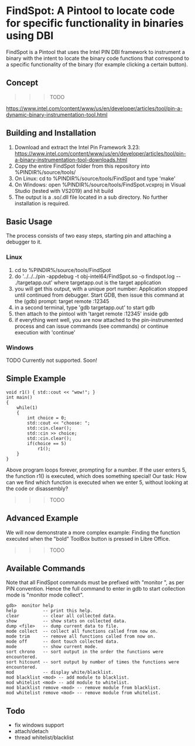 # FindSpot: A Pintool to locate code for specific functionality in binaries using DBI


FindSpot is a Pintool that uses the Intel PIN DBI framework to instrument a binary with the intent to locate
the binary code functions that correspond to a specific functionality of the binary (for example clicking a certain button).





## Concept

>>>TODO


https://www.intel.com/content/www/us/en/developer/articles/tool/pin-a-dynamic-binary-instrumentation-tool.html





## Building and Installation


1. Download and extract the Intel Pin Framework 3.23: https://www.intel.com/content/www/us/en/developer/articles/tool/pin-a-binary-instrumentation-tool-downloads.html
2. Copy the entire FindSpot folder from this repository into %PINDIR%/source/tools/
3. On Linux: cd to %PINDIR%/source/tools/FindSpot and type 'make'
4. On Windows: open %PINDIR%/source/tools/FindSpot.vcxproj in Visual Studio (tested with VS2019) and hit build
5. The output is a .so/.dll file located in a sub directory. No further installation is required.


## Basic Usage

The process consists of two easy steps, starting pin and attaching a debugger to it.

### Linux

1. cd to %PINDIR%/source/tools/FindSpot
2. do '../../../pin -appdebug -t obj-intel64/FindSpot.so -o findspot.log -- ./targetapp.out' where targetapp.out is the target application
3. you will get this output, with a unique port number:
    Application stopped until continued from debugger.
    Start GDB, then issue this command at the (gdb) prompt:
      target remote :12345
4. in a second terminal, type 'gdb targetapp.out' to start gdb
5. then attach to the pintool with 'target remote :12345' inside gdb
6. if everything went well, you are now attached to the pin-instrumented process and can issue commands (see commands) or continue execution with 'continue'


### Windows

TODO
Currently not supported. Soon!



## Simple Example


    void r1() { std::cout << "wow!"; }
    int main()
    {
        while(1)
        {
            int choice = 0;
            std::cout << "choose: ";
            std::cin.clear();
            std::cin >> choice;
            std::cin.clear();
            if(choice == 5)
                r1();
        }
    }


Above program loops forever, prompting for a number. If the user enters 5, the function r1() is executed, which does something special!
Our task: How can we find which function is executed when we enter 5, without looking at the code or disassembly?


>>>TODO



## Advanced Example

We will now demonstrate a more complex example: Finding the function executed when the "bold" ToolBox button is pressed in Libre Office.

>>>TODO



## Available Commands

Note that all FindSpot commands must be prefixed with "monitor ", as per PIN convention.
Hence the full command to enter in gdb to start collection mode is "monitor mode collect".

    gdb>  monitor help
    help          -- print this help.
    clear         -- clear all collected data.
    show          -- show stats on collected data.
    dump <file>   -- dump current data to file.
    mode collect  -- collect all functions called from now on.
    mode trim     -- remove all functions called from now on.
    mode off      -- dont touch collected data.
    mode          -- show current mode.
    sort chrono   -- sort output in the order the functions were encountered.
    sort hitcount -- sort output by number of times the functions were encountered.
    mod           -- display white/blacklist.
    mod blacklist <mod> -- add module to blacklist.
    mod whitelist <mod> -- add module to whitelist.
    mod blacklist remove <mod> -- remove module from blacklist.
    mod whitelist remove <mod> -- remove module from whitelist.



## Todo

* fix windows support
* attach/detach
* thread whitelist/blacklist

